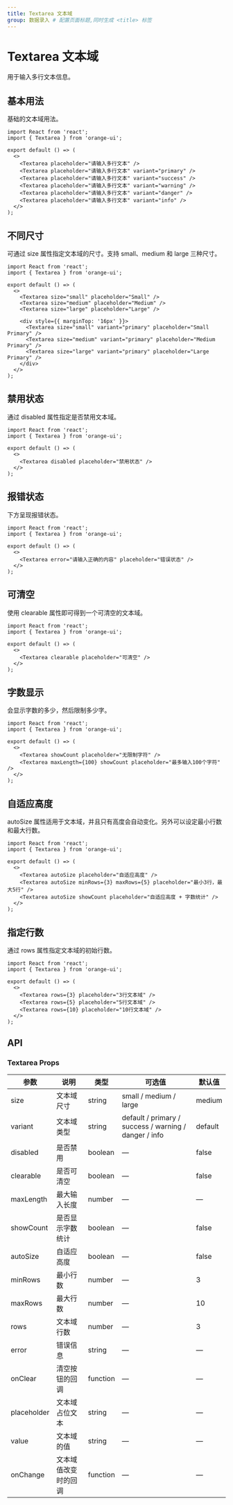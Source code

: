 ```yaml
---
title: Textarea 文本域
group: 数据录入 # 配置页面标题,同时生成 <title> 标签
---
```


<!-- 其他 Markdown 内容 -->

# Textarea 文本域

用于输入多行文本信息。

## 基本用法

基础的文本域用法。

```tsx
import React from 'react';
import { Textarea } from 'orange-ui';

export default () => (
  <>
    <Textarea placeholder="请输入多行文本" />
    <Textarea placeholder="请输入多行文本" variant="primary" />
    <Textarea placeholder="请输入多行文本" variant="success" />
    <Textarea placeholder="请输入多行文本" variant="warning" />
    <Textarea placeholder="请输入多行文本" variant="danger" />
    <Textarea placeholder="请输入多行文本" variant="info" />
  </>
);
```

## 不同尺寸

可通过 size 属性指定文本域的尺寸。支持 small、medium 和 large 三种尺寸。

```tsx
import React from 'react';
import { Textarea } from 'orange-ui';

export default () => (
  <>
    <Textarea size="small" placeholder="Small" />
    <Textarea size="medium" placeholder="Medium" />
    <Textarea size="large" placeholder="Large" />

    <div style={{ marginTop: '16px' }}>
      <Textarea size="small" variant="primary" placeholder="Small Primary" />
      <Textarea size="medium" variant="primary" placeholder="Medium Primary" />
      <Textarea size="large" variant="primary" placeholder="Large Primary" />
    </div>
  </>
);
```

## 禁用状态

通过 disabled 属性指定是否禁用文本域。

```tsx
import React from 'react';
import { Textarea } from 'orange-ui';

export default () => (
  <>
    <Textarea disabled placeholder="禁用状态" />
  </>
);
```

## 报错状态

下方呈现报错状态。

```tsx
import React from 'react';
import { Textarea } from 'orange-ui';

export default () => (
  <>
    <Textarea error="请输入正确的内容" placeholder="错误状态" />
  </>
);
```

## 可清空

使用 clearable 属性即可得到一个可清空的文本域。

```tsx
import React from 'react';
import { Textarea } from 'orange-ui';

export default () => (
  <>
    <Textarea clearable placeholder="可清空" />
  </>
);
```

## 字数显示

会显示字数的多少，然后限制多少字。

```tsx
import React from 'react';
import { Textarea } from 'orange-ui';

export default () => (
  <>
    <Textarea showCount placeholder="无限制字符" />
    <Textarea maxLength={100} showCount placeholder="最多输入100个字符" />
  </>
);
```

## 自适应高度

autoSize 属性适用于文本域，并且只有高度会自动变化。另外可以设定最小行数和最大行数。

```tsx
import React from 'react';
import { Textarea } from 'orange-ui';

export default () => (
  <>
    <Textarea autoSize placeholder="自适应高度" />
    <Textarea autoSize minRows={3} maxRows={5} placeholder="最小3行，最大5行" />
    <Textarea autoSize showCount placeholder="自适应高度 + 字数统计" />
  </>
);
```

## 指定行数

通过 rows 属性指定文本域的初始行数。

```tsx
import React from 'react';
import { Textarea } from 'orange-ui';

export default () => (
  <>
    <Textarea rows={3} placeholder="3行文本域" />
    <Textarea rows={5} placeholder="5行文本域" />
    <Textarea rows={10} placeholder="10行文本域" />
  </>
);
```

## API

### Textarea Props

| 参数        | 说明                 | 类型     | 可选值                                                | 默认值  |
| ----------- | -------------------- | -------- | ----------------------------------------------------- | ------- |
| size        | 文本域尺寸           | string   | small / medium / large                                | medium  |
| variant     | 文本域类型           | string   | default / primary / success / warning / danger / info | default |
| disabled    | 是否禁用             | boolean  | —                                                     | false   |
| clearable   | 是否可清空           | boolean  | —                                                     | false   |
| maxLength   | 最大输入长度         | number   | —                                                     | —       |
| showCount   | 是否显示字数统计     | boolean  | —                                                     | false   |
| autoSize    | 自适应高度           | boolean  | —                                                     | false   |
| minRows     | 最小行数             | number   | —                                                     | 3       |
| maxRows     | 最大行数             | number   | —                                                     | 10      |
| rows        | 文本域行数           | number   | —                                                     | 3       |
| error       | 错误信息             | string   | —                                                     | —       |
| onClear     | 清空按钮的回调       | function | —                                                     | —       |
| placeholder | 文本域占位文本       | string   | —                                                     | —       |
| value       | 文本域的值           | string   | —                                                     | —       |
| onChange    | 文本域值改变时的回调 | function | —                                                     | —       |
